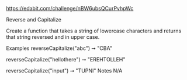 https://edabit.com/challenge/nBW6ubsQCurPvhpWc

Reverse and Capitalize

Create a function that takes a string of lowercase characters and returns that string reversed and in upper case.

Examples
reverseCapitalize("abc") ➞ "CBA"

reverseCapitalize("hellothere") ➞ "EREHTOLLEH"

reverseCapitalize("input") ➞ "TUPNI"
Notes
N/A